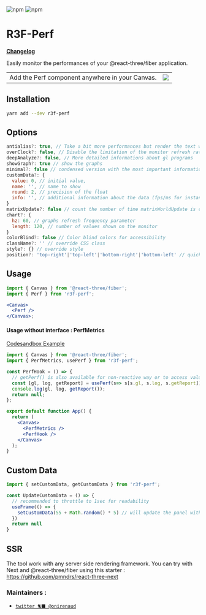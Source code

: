 ![npm](https://img.shields.io/npm/v/r3f-perf) ![npm](https://img.shields.io/npm/dw/r3f-perf)

# R3F-Perf
**[Changelog](https://github.com/utsuboco/r3f-perf/blob/main/packages/r3f-perf/CHANGELOG.md)**

Easily monitor the performances of your @react-three/fiber application.

<table>
  <tr>
    <td>Add the Perf component anywhere in your Canvas.</td>
    <td>
<a href="https://wtp9t.csb.app/">
  <img src="https://user-images.githubusercontent.com/15867665/120879065-bd666680-c5fb-11eb-9c8f-632b7ce09456.png" /></td>
</a>
  </tr>
</table>

## Installation

```bash
yarn add --dev r3f-perf
```

## Options

```jsx
antialias?: true, // Take a bit more performances but render the text with antialiasing
overClock?: false, // Disable the limitation of the monitor refresh rate for the fps
deepAnalyze?: false, // More detailed informations about gl programs
showGraph?: true // show the graphs
minimal?: false // condensed version with the most important informations (gpu/memory/fps/custom data)
customData?: {
  value: 0, // initial value,
  name: '', // name to show
  round: 2, // precision of the float
  info: '', // additional information about the data (fps/ms for instance)
}
matrixUpdate?: false // count the number of time matrixWorldUpdate is called per frame
chart?: {
  hz: 60, // graphs refresh frequency parameter
  length: 120, // number of values shown on the monitor
}
colorBlind?: false // Color blind colors for accessibility
className?: '' // override CSS class
style?: {} // override style
position?: 'top-right'|'top-left'|'bottom-right'|'bottom-left' // quickly set the position, default is top-right
```

## Usage

```jsx
import { Canvas } from '@react-three/fiber';
import { Perf } from 'r3f-perf';

<Canvas>
  <Perf />
</Canvas>;
```

#### Usage without interface : PerfMetrics

[Codesandbox Example](https://codesandbox.io/s/perlin-cubes-r3f-perf-headless-mh1jl7?file=/src/App.js)

```jsx
import { Canvas } from '@react-three/fiber';
import { PerfMetrics, usePerf } from 'r3f-perf';

const PerfHook = () => {
  // getPerf() is also available for non-reactive way or to access values outside react
  const [gl, log, getReport] = usePerf(s=> s[s.gl, s.log, s.getReport]);
  console.log(gl, log, getReport());
  return null;
};

export default function App() {
  return (
    <Canvas>
      <PerfMetrics />
      <PerfHook />
    </Canvas>
  );
}
```


## Custom Data

```jsx
import { setCustomData, getCustomData } from 'r3f-perf';

const UpdateCustomData = () => {
  // recommended to throttle to 1sec for readability
  useFrame(() => {
    setCustomData(55 + Math.random() * 5) // will update the panel with the current information
  })
  return null
}
```


## SSR

The tool work with any server side rendering framework. You can try with Next and @react-three/fiber using this starter :
https://github.com/pmndrs/react-three-next


### Maintainers :

- [`twitter 🐈‍⬛ @onirenaud`](https://twitter.com/onirenaud)
